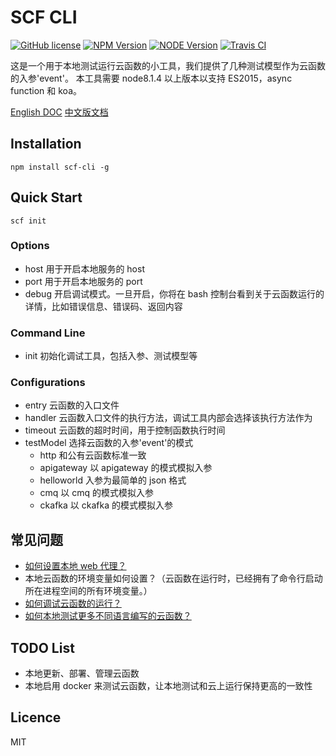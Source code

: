 # SCF CLI

[![GitHub license](https://img.shields.io/badge/license-MIT-blue.svg)](./LICENSE)
[![NPM Version](https://img.shields.io/npm/v/scf-cli.svg?style=flat)](https://www.npmjs.com/package/scf-cli)
[![NODE Version](https://img.shields.io/node/v/scf-cli.svg)](https://www.npmjs.com/package/scf-cli)
[![Travis CI](https://travis-ci.org/TencentCloud/scf-node-debug.svg?branch=master)](https://travis-ci.org/TencentCloud/scf-node-debug.svg?branch=master)

这是一个用于本地测试运行云函数的小工具，我们提供了几种测试模型作为云函数的入参'event'。
本工具需要 node8.1.4 以上版本以支持 ES2015，async function 和 koa。

[English DOC](https://github.com/TencentCloud/scf-node-debug/blob/master/README_en.md)
[中文版文档](https://github.com/TencentCloud/scf-node-debug/blob/master/README.md)

## Installation

```
npm install scf-cli -g
```

## Quick Start

```
scf init
```

### Options

- host 用于开启本地服务的 host
- port 用于开启本地服务的 port
- debug 开启调试模式。一旦开启，你将在 bash 控制台看到关于云函数运行的详情，比如错误信息、错误码、返回内容

### Command Line

- init 初始化调试工具，包括入参、测试模型等

### Configurations

- entry 云函数的入口文件
- handler 云函数入口文件的执行方法，调试工具内部会选择该执行方法作为
- timeout 云函数的超时时间，用于控制函数执行时间
- testModel 选择云函数的入参'event'的模式
  - http 和公有云函数标准一致
  - apigateway 以 apigateway 的模式模拟入参
  - helloworld 入参为最简单的 json 格式
  - cmq 以 cmq 的模式模拟入参
  - ckafka 以 ckafka 的模式模拟入参

## 常见问题

- [如何设置本地 web 代理？](https://github.com/TencentCloud/scf-node-debug/wiki/%E5%A6%82%E4%BD%95%E8%AE%BE%E7%BD%AE%E6%9C%AC%E5%9C%B0web%E4%BB%A3%E7%90%86%EF%BC%9F)
- 本地云函数的环境变量如何设置？（云函数在运行时，已经拥有了命令行启动所在进程空间的所有环境变量。）
- [如何调试云函数的运行？](https://github.com/TencentCloud/scf-node-debug/wiki/%E5%A6%82%E4%BD%95%E8%B0%83%E8%AF%95%E4%BA%91%E5%87%BD%E6%95%B0%E7%9A%84%E8%BF%90%E8%A1%8C%EF%BC%9F)
- [如何本地测试更多不同语言编写的云函数？](https://github.com/tencentyun/scfcli)

## TODO List

- 本地更新、部署、管理云函数
- 本地启用 docker 来测试云函数，让本地测试和云上运行保持更高的一致性

## Licence

MIT
